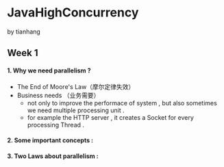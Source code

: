 # JavaHighConcurrency
by tianhang
## Week 1
#### 1. Why we need parallelism ?

- The End of Moore's Law（摩尔定律失效）
- Business needs （业务需要）
  - not only to improve the performace of system , but also sometimes we need multiple processing unit .
  - for example the HTTP server , it creates a Socket for every processing Thread .
#### 2. Some important concepts :

#### 3. Two Laws about parallelism :
